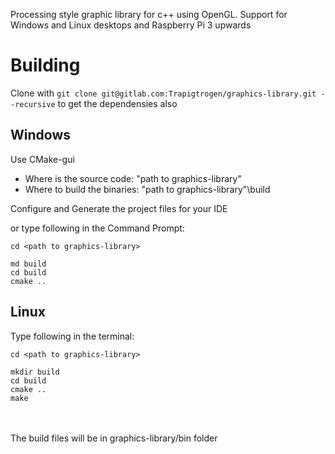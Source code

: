 Processing style graphic library for c++ using OpenGL. Support for Windows and Linux desktops and Raspberry Pi 3 upwards

# Building
Clone with `git clone git@gitlab.com:Trapigtrogen/graphics-library.git --recursive` to get the dependensies also

## Windows

Use CMake-gui 

  * Where is the source code: "path to graphics-library"
  * Where to build the binaries: "path to graphics-library"\build

Configure and Generate the project files for your IDE

or type following in the Command Prompt:
```
cd <path to graphics-library>

md build
cd build
cmake ..
```

## Linux

Type following in the terminal:
```
cd <path to graphics-library>

mkdir build
cd build
cmake ..
make
```
\
\
The build files will be in graphics-library/bin folder
